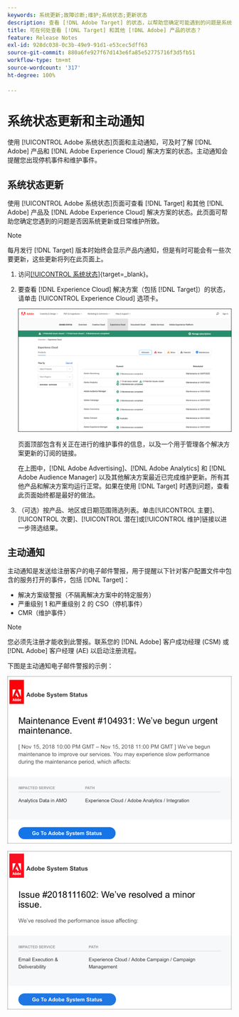 ```yaml
---
keywords: 系统更新;故障诊断;维护;系统状态;更新状态
description: 查看 [!DNL Adobe Target] 的状态，以帮助您确定可能遇到的问题是系统更新还是例行维护所致。
title: 可在何处查看 [!DNL Target] 和其他 [!DNL Adobe] 产品的状态？
feature: Release Notes
exl-id: 928dc038-0c3b-49e9-91d1-e53cec5dff63
source-git-commit: 880a6fe927f67d143e6fa85e52775716f3d5fb51
workflow-type: tm+mt
source-wordcount: '317'
ht-degree: 100%

---
```


# 系统状态更新和主动通知

使用 [!UICONTROL Adobe 系统状态]页面和主动通知，可及时了解 [!DNL Adobe] 产品和 [!DNL Adobe Experience Cloud] 解决方案的状态。主动通知会提醒您出现停机事件和维护事件。

## 系统状态更新

使用 [!UICONTROL Adobe 系统状态]页面可查看 [!DNL Target] 和其他 [!DNL Adobe] 产品及 [!DNL Adobe Experience Cloud] 解决方案的状态。此页面可帮助您确定您遇到的问题是否因系统更新或日常维护所致。

>[!NOTE]
>
>每月发行 [!DNL Target] 版本时始终会显示产品内通知，但是有时可能会有一些次要更新，这些更新将列在此页面上。

1. 访问[[!UICONTROL 系统状态]](https://status.adobe.com/){target=_blank}。

1. 要查看 [!DNL Experience Cloud] 解决方案（包括 [!DNL Target]）的状态，请单击 [!UICONTROL Experience Cloud] 选项卡。

   ![system_status 图像](assets/system_status.png)

   页面顶部包含有关正在进行的维护事件的信息，以及一个用于管理各个解决方案更新的订阅的链接。

   在上图中，[!DNL Adobe Advertising]、[!DNL Adobe Analytics] 和 [!DNL Adobe Audience Manager] 以及其他解决方案最近已完成维护更新。所有其他产品和解决方案均运行正常。如果在使用 [!DNL Target] 时遇到问题，查看此页面始终都是最好的做法。

1. （可选）按产品、地区或日期范围筛选列表。单击[!UICONTROL 主要]、[!UICONTROL 次要]、[!UICONTROL 潜在]或[!UICONTROL 维护]链接以进一步筛选结果。

## 主动通知

主动通知是发送给注册客户的电子邮件警报，用于提醒以下针对客户配置文件中包含的服务打开的事件，包括 [!DNL Target]：

* 解决方案级警报（不隔离解决方案中的特定服务）
* 严重级别 1 和严重级别 2 的 CSO（停机事件）
* CMR（维护事件）

>[!NOTE]
>
>您必须先注册才能收到此警报。联系您的 [!DNL Adobe] 客户成功经理 (CSM) 或 [!DNL Adobe] 客户经理 (AE) 以启动注册流程。

下图是主动通知电子邮件警报的示例：

![主动通知 1](/help/main/r-release-notes/assets/proactive-notification-1.png)

![主动通知 2](/help/main/r-release-notes/assets/proactive-notification-2.png)
